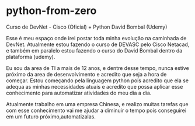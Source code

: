 # python-from-zero
Curso de DevNet - Cisco (Oficial) + Python David Bombal (Udemy)

Esse é meu espaço onde irei postar toda minha evolução na caminhada de DevNet.
Atualmente estou fazendo o curso de DEVASC pelo Cisco Netacad, e também em paralelo estou fazendo o curso do David Bombal dentro da plataforma (udemy).

Eu sou da area de TI a mais de 12 anos, e dentre desse tempo, nunca estive próximo da area de desenvolvimento e acredito que seja a hora de começar. Estou começando pela linguagem python pois acredito que ela se adequa as minhas necessidades atuais e acredito que possa aplicar esse conhecimento para automatizar atividades do meu dia a dia.

Atualmente trabalho em uma empresa Chinesa, e realizo muitas tarefas que com esse conhecimento vai me ajudar a diminuir o tempo pois conseguirei em um futuro próximo,automatizalas.
